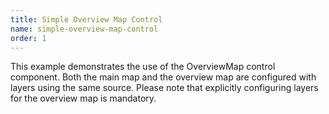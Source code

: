 ```yaml
---
title: Simple Overview Map Control
name: simple-overview-map-control
order: 1
---
```


This example demonstrates the use of the OverviewMap control component. Both the 
main map and the overview map are configured with layers using the same source. 
Please note that explicitly configuring layers for the overview map is mandatory.
